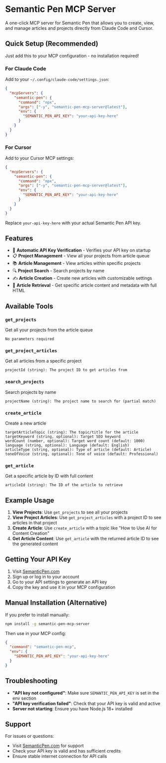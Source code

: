 # Semantic Pen MCP Server

A one-click MCP server for Semantic Pen that allows you to create, view, and manage articles and projects directly from Claude Code and Cursor.

## Quick Setup (Recommended)

Just add this to your MCP configuration - no installation required!

### For Claude Code

Add to your `~/.config/claude-code/settings.json`:

```json
{
  "mcpServers": {
    "semantic-pen": {
      "command": "npx",
      "args": ["-y", "semantic-pen-mcp-server@latest"],
      "env": {
        "SEMANTIC_PEN_API_KEY": "your-api-key-here"
      }
    }
  }
}
```

### For Cursor

Add to your Cursor MCP settings:

```json
{
  "mcpServers": {
    "semantic-pen": {
      "command": "npx",
      "args": ["-y", "semantic-pen-mcp-server@latest"],
      "env": {
        "SEMANTIC_PEN_API_KEY": "your-api-key-here"
      }
    }
  }
}
```

Replace `your-api-key-here` with your actual Semantic Pen API key.

## Features

- 🔑 **Automatic API Key Verification** - Verifies your API key on startup
- 📋 **Project Management** - View all your projects from article queue  
- 📚 **Article Management** - View articles within specific projects
- 🔍 **Project Search** - Search projects by name
- ✍️ **Article Creation** - Create new articles with customizable settings
- 📄 **Article Retrieval** - Get specific article content and metadata with full HTML

## Available Tools

### `get_projects`
Get all your projects from the article queue
```
No parameters required
```

### `get_project_articles`
Get all articles from a specific project
```
projectId (string): The project ID to get articles from
```

### `search_projects`  
Search projects by name
```
projectName (string): The project name to search for (partial match)
```

### `create_article`
Create a new article
```
targetArticleTopic (string): The topic/title for the article
targetKeyword (string, optional): Target SEO keyword
wordCount (number, optional): Target word count (default: 1000)
language (string, optional): Language (default: English)
articleType (string, optional): Type of article (default: Article)
toneOfVoice (string, optional): Tone of voice (default: Professional)
```

### `get_article`
Get a specific article by ID with full content
```
articleId (string): The ID of the article to retrieve
```

## Example Usage

1. **View Projects**: Use `get_projects` to see all your projects
2. **View Project Articles**: Use `get_project_articles` with a project ID to see articles in that project
3. **Create Article**: Use `create_article` with a topic like "How to Use AI for Content Creation"
4. **Get Article Content**: Use `get_article` with the returned article ID to see the generated content

## Getting Your API Key

1. Visit [SemanticPen.com](https://semanticpen.com)
2. Sign up or log in to your account
3. Go to your API settings to generate an API key
4. Copy the key and use it in your MCP configuration

## Manual Installation (Alternative)

If you prefer to install manually:

```bash
npm install -g semantic-pen-mcp-server
```

Then use in your MCP config:
```json
{
  "command": "semantic-pen-mcp",
  "env": {
    "SEMANTIC_PEN_API_KEY": "your-api-key-here"
  }
}
```

## Troubleshooting

- **"API key not configured"**: Make sure `SEMANTIC_PEN_API_KEY` is set in the env section
- **"API key verification failed"**: Check that your API key is valid and active
- **Server not starting**: Ensure you have Node.js 18+ installed

## Support

For issues or questions:
- Visit [SemanticPen.com](https://semanticpen.com) for support
- Check your API key is valid and has sufficient credits
- Ensure stable internet connection for API calls